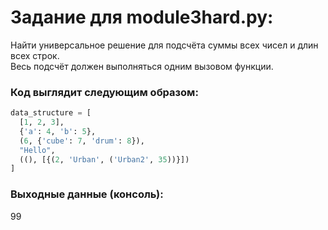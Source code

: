 # Задание для module3hard.py:
Найти универсальное решение для подсчёта суммы всех чисел и длин всех строк.<br>
Весь подсчёт должен выполняться одним вызовом функции.


### Код выглядит следующим образом:

```python
data_structure = [
  [1, 2, 3],
  {'a': 4, 'b': 5},
  (6, {'cube': 7, 'drum': 8}),
  "Hello",
  ((), [{(2, 'Urban', ('Urban2', 35))}])
]
```
### Выходные данные (консоль):
99
